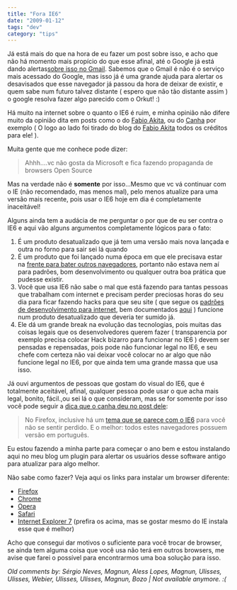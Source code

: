 ```yaml
---
title: "Fora IE6"
date: "2009-01-12"
tags: "dev"
category: "tips"
---
```


Já está mais do que na hora de eu fazer um post sobre isso, e acho que
não há momento mais propício do que esse afinal, até o Google já está
dando alertas[sobre isso no Gmail](http://www.tgdaily.com/html_tmp/content-view-40785-140.html "Google corta o suporte ao IE6 no Gmail").
Sabemos que o Gmail é não é o serviço mais acessado do Google, mas
isso já é uma grande ajuda para alertar os desavisados que esse
navegador já passou da hora de deixar de existir, e quem sabe num
futuro talvez distante ( espero que não tão distante assim ) o google
resolva fazer algo parecido com o Orkut! :)

Há muito na internet sobre o quanto o IE6 é ruim, e minha opinião não
difere muito da opinião dita em posts como o do
[Fabio Akita](http://www.akitaonrails.com/2009/1/5/off-topic-abaixo-ie-6 "Abaixo o IE6"),
ou do [Canha](http://digitalpaperweb.com.br/ezine/development/campanha-pare-o-ie6 "Campanha pare o IE6")
por exemplo ( O logo ao lado foi tirado do blog do
[Fabio Akita](http://akitaonrails.com "AkitaOnRails") todos os
créditos para ele! ).

Muita gente que me conhece pode dizer:

> Ahhh....vc não gosta da Microsoft e fica fazendo propaganda de browsers Open Source

Mas na verdade não é **somente** por isso...Mesmo que vc vá continuar
com o IE (não recomendado, mas menos mal), pelo menos atualize para
uma versão mais recente, pois usar o IE6 hoje em dia é completamente
inaceitável!

Alguns ainda tem a audácia de me perguntar o por que de eu ser contra
o IE6 e aqui vão alguns argumentos completamente lógicos para o fato:

1. É um produto desatualizado que já tem uma versão mais nova lançada e outra no forno para sair sei lá quando
2. É um produto que foi lançado numa época em que ele precisava estar na [frente para bater outros navegadores](http://en.wikipedia.org/wiki/Browser_wars "Veja a primeira guerra dos navegadores"), portanto não estava nem aí para padrões, bom desenvolvimento ou qualquer outra boa prática que pudesse existir.
3. Você que usa IE6 não sabe o mal que está fazendo para tantas pessoas que trabalham com internet e precisam perder preciosas horas do seu dia para ficar fazendo hacks para que seu site ( que segue os [padrões de desenvolvimento para internet](http://pt.wikipedia.org/wiki/W3C "Leia aqui na Wikipedia"), bem documentados [aqui](http://www.w3.org/ "World Wide Web Consortium") ) funcione num produto desatualizado que deveria ter sumido já.
4. Ele dá um grande break na evolução das tecnologias, pois muitas das coisas legais que os desenvolvedores querem fazer ( transparencia por exemplo precisa colocar Hack bizarro para funcionar no IE6 ) devem ser pensadas e repensadas, pois pode não funcionar legal no IE6, e seu chefe com certeza não vai deixar você colocar no ar algo que não funcione legal no IE6, por que ainda tem uma grande massa que usa isso.

Já ouvi argumentos de pessoas que gostam do visual do IE6, que é
totalmente aceitável, afinal, qualquer pessoa pode usar o que acha
mais legal, bonito, fácil.,ou sei lá o que consideram, mas se for
somente por isso você pode seguir a
[dica que o canha deu no post dele](http://digitalpaperweb.com.br/ezine/development/campanha-pare-o-ie6 "Tema do IE6 para o Firefox"):

> No Firefox, inclusive há um [tema que se parece com o IE6](https://addons.mozilla.org/pt-BR/firefox/addon/7944 "") para você não se sentir perdido. E o melhor: todos estes navegadores possuem versão em português.

Eu estou fazendo a minha parte para começar o ano bem e estou
instalando aqui no meu blog um plugin para alertar os usuários desse
software antigo para atualizar para algo melhor.

Não sabe como fazer? Veja aqui os links para instalar um browser diferente:

* [Firefox](http://pt-br.www.mozilla.com/pt-BR/firefox/ "Download do FIrefox")
* [Chrome](http://www.google.com/chrome "Google Chrome")
* [Opera](http://www.opera.com/ "Site oficial do Opera")
* [Safari](http://www.apple.com/safari/download/ "Página de download do Safari")
* [Internet Explorer 7](http://www.microsoft.com/brasil/windows/downloads/ie/getitnow.mspx "Internet Explorer 7") (prefira os acima, mas se gostar mesmo do IE instala esse que é melhor)

Acho que consegui dar motivos o suficiente para você trocar de
browser, se ainda tem alguma coisa que você usa não terá em outros
browsers, me avise que farei o possível para encontrarmos uma boa
solução para isso.



_Old comments by: Sérgio Neves, Magnun, Aless Lopes, Magnun, Ulisses, Ulisses, Webier, Ulisses, Ulisses, Magnun, Bozo | Not available anymore. :(_
